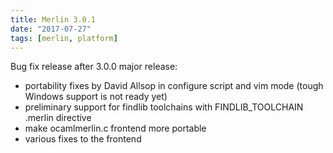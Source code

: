 ```yaml
---
title: Merlin 3.0.1
date: "2017-07-27"
tags: [merlin, platform]
---
```


Bug fix release after 3.0.0 major release:
- portability fixes by David Allsop in configure script and vim mode
(tough Windows support is not ready yet)
- preliminary support for findlib toolchains with FINDLIB_TOOLCHAIN .merlin
directive
- make ocamlmerlin.c frontend more portable
- various fixes to the frontend